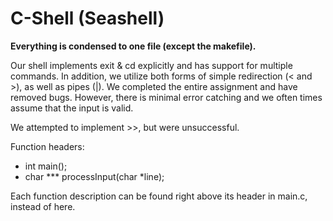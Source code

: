 # C-Shell (Seashell)

**Everything is condensed to one file (except the makefile).**

Our shell implements exit & cd explicitly and has support for multiple commands. In addition, we utilize both forms of simple redirection (< and >), as well as pipes (|). We completed the entire assignment and have removed bugs. However, there is minimal error catching and we often times assume that the input is valid.

We attempted to implement >>, but were unsuccessful.

Function headers:
  * int main();
  * char *** processInput(char *line);

Each function description can be found right above its header in main.c, instead of here.
